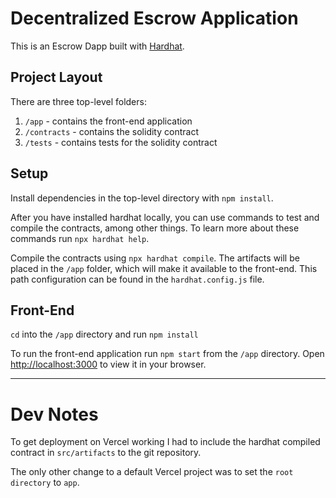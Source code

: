 # Decentralized Escrow Application

This is an Escrow Dapp built with [Hardhat](https://hardhat.org/).

## Project Layout

There are three top-level folders:

1. `/app` - contains the front-end application
2. `/contracts` - contains the solidity contract
3. `/tests` - contains tests for the solidity contract

## Setup

Install dependencies in the top-level directory with `npm install`.

After you have installed hardhat locally, you can use commands to test and compile the contracts, among other things. To
learn more about these commands run `npx hardhat help`.

Compile the contracts using `npx hardhat compile`. The artifacts will be placed in the `/app` folder, which will make it
available to the front-end. This path configuration can be found in the `hardhat.config.js` file.

## Front-End

`cd` into the `/app` directory and run `npm install`

To run the front-end application run `npm start` from the `/app` directory.
Open [http://localhost:3000](http://localhost:3000) to view it in your browser.

----

# Dev Notes

To get deployment on Vercel working I had to include the hardhat compiled contract in `src/artifacts` to the git repository.

The only other change to a default Vercel project was to set the `root directory` to `app`.
